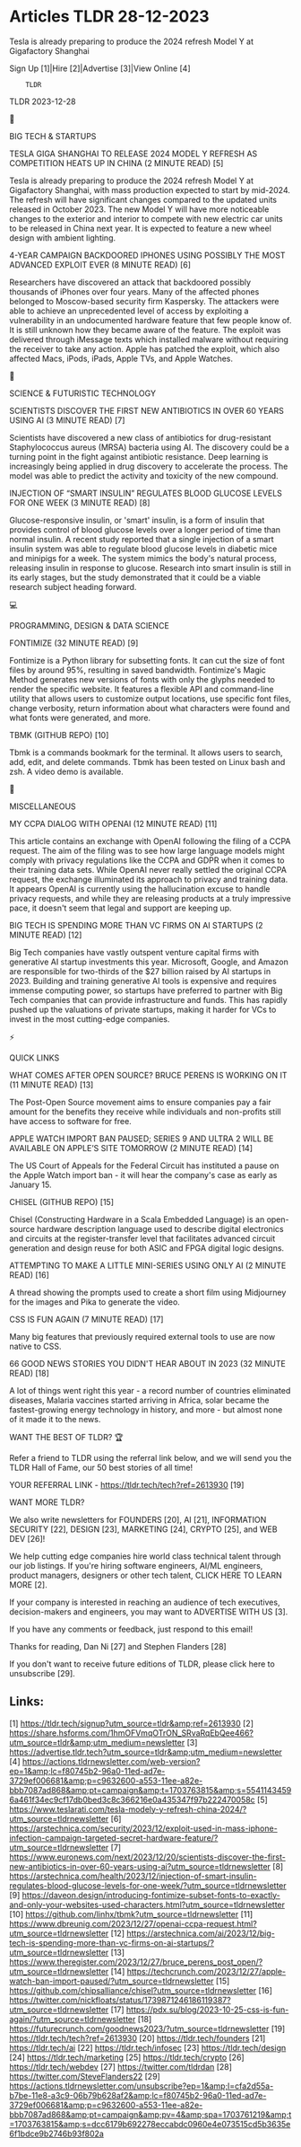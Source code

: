 # Articles TLDR 28-12-2023

Tesla is already preparing to produce the 2024 refresh Model Y at
Gigafactory Shanghai  

Sign Up [1]|Hire [2]|Advertise [3]|View Online [4] 

		TLDR 

TLDR 2023-12-28

📱 

BIG TECH & STARTUPS

 TESLA GIGA SHANGHAI TO RELEASE 2024 MODEL Y REFRESH AS COMPETITION
HEATS UP IN CHINA (2 MINUTE READ) [5] 

 Tesla is already preparing to produce the 2024 refresh Model Y at
Gigafactory Shanghai, with mass production expected to start by
mid-2024. The refresh will have significant changes compared to the
updated units released in October 2023. The new Model Y will have more
noticeable changes to the exterior and interior to compete with new
electric car units to be released in China next year. It is expected
to feature a new wheel design with ambient lighting. 

 4-YEAR CAMPAIGN BACKDOORED IPHONES USING POSSIBLY THE MOST ADVANCED
EXPLOIT EVER (8 MINUTE READ) [6] 

 Researchers have discovered an attack that backdoored possibly
thousands of iPhones over four years. Many of the affected phones
belonged to Moscow-based security firm Kaspersky. The attackers were
able to achieve an unprecedented level of access by exploiting a
vulnerability in an undocumented hardware feature that few people know
of. It is still unknown how they became aware of the feature. The
exploit was delivered through iMessage texts which installed malware
without requiring the receiver to take any action. Apple has patched
the exploit, which also affected Macs, iPods, iPads, Apple TVs, and
Apple Watches. 

🚀 

SCIENCE & FUTURISTIC TECHNOLOGY

 SCIENTISTS DISCOVER THE FIRST NEW ANTIBIOTICS IN OVER 60 YEARS USING
AI (3 MINUTE READ) [7] 

 Scientists have discovered a new class of antibiotics for
drug-resistant Staphylococcus aureus (MRSA) bacteria using AI. The
discovery could be a turning point in the fight against antibiotic
resistance. Deep learning is increasingly being applied in drug
discovery to accelerate the process. The model was able to predict the
activity and toxicity of the new compound. 

 INJECTION OF “SMART INSULIN” REGULATES BLOOD GLUCOSE LEVELS FOR
ONE WEEK (3 MINUTE READ) [8] 

 Glucose-responsive insulin, or 'smart' insulin, is a form of insulin
that provides control of blood glucose levels over a longer period of
time than normal insulin. A recent study reported that a single
injection of a smart insulin system was able to regulate blood glucose
levels in diabetic mice and minipigs for a week. The system mimics the
body's natural process, releasing insulin in response to glucose.
Research into smart insulin is still in its early stages, but the
study demonstrated that it could be a viable research subject heading
forward. 

💻 

PROGRAMMING, DESIGN & DATA SCIENCE

 FONTIMIZE (32 MINUTE READ) [9] 

 Fontimize is a Python library for subsetting fonts. It can cut the
size of font files by around 95%, resulting in saved bandwidth.
Fontimize's Magic Method generates new versions of fonts with only the
glyphs needed to render the specific website. It features a flexible
API and command-line utility that allows users to customize output
locations, use specific font files, change verbosity, return
information about what characters were found and what fonts were
generated, and more. 

 TBMK (GITHUB REPO) [10] 

 Tbmk is a commands bookmark for the terminal. It allows users to
search, add, edit, and delete commands. Tbmk has been tested on Linux
bash and zsh. A video demo is available. 

🎁 

MISCELLANEOUS

 MY CCPA DIALOG WITH OPENAI (12 MINUTE READ) [11] 

 This article contains an exchange with OpenAI following the filing of
a CCPA request. The aim of the filing was to see how large language
models might comply with privacy regulations like the CCPA and GDPR
when it comes to their training data sets. While OpenAI never really
settled the original CCPA request, the exchange illuminated its
approach to privacy and training data. It appears OpenAI is currently
using the hallucination excuse to handle privacy requests, and while
they are releasing products at a truly impressive pace, it doesn't
seem that legal and support are keeping up. 

 BIG TECH IS SPENDING MORE THAN VC FIRMS ON AI STARTUPS (2 MINUTE
READ) [12] 

 Big Tech companies have vastly outspent venture capital firms with
generative AI startup investments this year. Microsoft, Google, and
Amazon are responsible for two-thirds of the $27 billion raised by AI
startups in 2023. Building and training generative AI tools is
expensive and requires immense computing power, so startups have
preferred to partner with Big Tech companies that can provide
infrastructure and funds. This has rapidly pushed up the valuations of
private startups, making it harder for VCs to invest in the most
cutting-edge companies. 

⚡ 

QUICK LINKS

 WHAT COMES AFTER OPEN SOURCE? BRUCE PERENS IS WORKING ON IT (11
MINUTE READ) [13] 

 The Post-Open Source movement aims to ensure companies pay a fair
amount for the benefits they receive while individuals and non-profits
still have access to software for free. 

 APPLE WATCH IMPORT BAN PAUSED; SERIES 9 AND ULTRA 2 WILL BE AVAILABLE
ON APPLE’S SITE TOMORROW (2 MINUTE READ) [14] 

 The US Court of Appeals for the Federal Circuit has instituted a
pause on the Apple Watch import ban - it will hear the company's case
as early as January 15. 

 CHISEL (GITHUB REPO) [15] 

 Chisel (Constructing Hardware in a Scala Embedded Language) is an
open-source hardware description language used to describe digital
electronics and circuits at the register-transfer level that
facilitates advanced circuit generation and design reuse for both ASIC
and FPGA digital logic designs. 

 ATTEMPTING TO MAKE A LITTLE MINI-SERIES USING ONLY AI (2 MINUTE READ)
[16] 

 A thread showing the prompts used to create a short film using
Midjourney for the images and Pika to generate the video. 

 CSS IS FUN AGAIN (7 MINUTE READ) [17] 

 Many big features that previously required external tools to use are
now native to CSS. 

 66 GOOD NEWS STORIES YOU DIDN'T HEAR ABOUT IN 2023 (32 MINUTE READ)
[18] 

 A lot of things went right this year - a record number of countries
eliminated diseases, Malaria vaccines started arriving in Africa,
solar became the fastest-growing energy technology in history, and
more - but almost none of it made it to the news. 

WANT THE BEST OF TLDR? 🏆

Refer a friend to TLDR using the referral link below, and we will send
you the TLDR Hall of Fame, our 50 best stories of all time!

YOUR REFERRAL LINK - https://tldr.tech/tech?ref=2613930 [19]

WANT MORE TLDR?

We also write newsletters for FOUNDERS [20], AI [21], INFORMATION
SECURITY [22], DESIGN [23], MARKETING [24], CRYPTO [25], and WEB DEV
[26]!

 We help cutting edge companies hire world class technical talent
through our job listings. If you're hiring software engineers, AI/ML
engineers, product managers, designers or other tech talent, CLICK
HERE TO LEARN MORE [2]. 

If your company is interested in reaching an audience of tech
executives, decision-makers and engineers, you may want to ADVERTISE
WITH US [3]. 

If you have any comments or feedback, just respond to this email! 

Thanks for reading, 
Dan Ni [27] and Stephen Flanders [28] 

If you don't want to receive future editions of TLDR, please click
here to unsubscribe [29]. 

 

Links:
------
[1] https://tldr.tech/signup?utm_source=tldr&amp;ref=2613930
[2] https://share.hsforms.com/1hmOFVmqOTrON_SRvaRqEbQee466?utm_source=tldr&amp;utm_medium=newsletter
[3] https://advertise.tldr.tech?utm_source=tldr&amp;utm_medium=newsletter
[4] https://actions.tldrnewsletter.com/web-version?ep=1&amp;lc=f80745b2-96a0-11ed-ad7e-3729ef006681&amp;p=c9632600-a553-11ee-a82e-bbb7087ad868&amp;pt=campaign&amp;t=1703763815&amp;s=55411434596a461f34ec9cf17db0bed3c8c366216e0a435347f97b222470058c
[5] https://www.teslarati.com/tesla-modely-y-refresh-china-2024/?utm_source=tldrnewsletter
[6] https://arstechnica.com/security/2023/12/exploit-used-in-mass-iphone-infection-campaign-targeted-secret-hardware-feature/?utm_source=tldrnewsletter
[7] https://www.euronews.com/next/2023/12/20/scientists-discover-the-first-new-antibiotics-in-over-60-years-using-ai?utm_source=tldrnewsletter
[8] https://arstechnica.com/health/2023/12/injection-of-smart-insulin-regulates-blood-glucose-levels-for-one-week/?utm_source=tldrnewsletter
[9] https://daveon.design/introducing-fontimize-subset-fonts-to-exactly-and-only-your-websites-used-characters.html?utm_source=tldrnewsletter
[10] https://github.com/linhx/tbmk?utm_source=tldrnewsletter
[11] https://www.dbreunig.com/2023/12/27/openai-ccpa-request.html?utm_source=tldrnewsletter
[12] https://arstechnica.com/ai/2023/12/big-tech-is-spending-more-than-vc-firms-on-ai-startups/?utm_source=tldrnewsletter
[13] https://www.theregister.com/2023/12/27/bruce_perens_post_open/?utm_source=tldrnewsletter
[14] https://techcrunch.com/2023/12/27/apple-watch-ban-import-paused/?utm_source=tldrnewsletter
[15] https://github.com/chipsalliance/chisel?utm_source=tldrnewsletter
[16] https://twitter.com/nickfloats/status/1739871246186119387?utm_source=tldrnewsletter
[17] https://pdx.su/blog/2023-10-25-css-is-fun-again/?utm_source=tldrnewsletter
[18] https://futurecrunch.com/goodnews2023/?utm_source=tldrnewsletter
[19] https://tldr.tech/tech?ref=2613930
[20] https://tldr.tech/founders
[21] https://tldr.tech/ai
[22] https://tldr.tech/infosec
[23] https://tldr.tech/design
[24] https://tldr.tech/marketing
[25] https://tldr.tech/crypto
[26] https://tldr.tech/webdev
[27] https://twitter.com/tldrdan
[28] https://twitter.com/SteveFlanders22
[29] https://actions.tldrnewsletter.com/unsubscribe?ep=1&amp;l=cfa2d55a-b7be-11e8-a3c9-06b79b628af2&amp;lc=f80745b2-96a0-11ed-ad7e-3729ef006681&amp;p=c9632600-a553-11ee-a82e-bbb7087ad868&amp;pt=campaign&amp;pv=4&amp;spa=1703761219&amp;t=1703763815&amp;s=dcc6179b692278eccabdc0960e4e073515cd5b3635e6f1bdce9b2746b93f802a